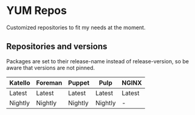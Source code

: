 # YUM Repos

Customized repositories to fit my needs at the moment.

## Repositories and versions

Packages are set to their release-name instead of release-version, so be aware that versions are not pinned.

Katello | Foreman |  Puppet  |   Pulp  | NGINX
--------|---------|----------|---------|-------
Latest  | Latest  | Latest   | Latest  | Latest
Nightly | Nightly | Nightly  | Nightly | -
